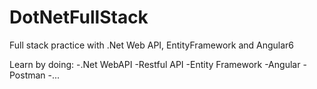 # DotNetFullStack
Full stack practice with .Net Web API, EntityFramework and Angular6

Learn by doing:
-.Net WebAPI
-Restful API
-Entity Framework
-Angular
-Postman
-...

